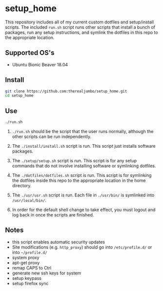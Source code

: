 # setup_home
This repository includes all of my current custom dotfiles and setup/install
scripts. The included `run.sh` script runs other scripts that
install a bunch of packages, run any setup instructions, and symlink the
dotfiles in this repo to the appropriate location.

## Supported OS's
* Ubuntu Bionic Beaver 18.04

## Install

``` bash
git clone https://github.com:therealjumbo/setup_home.git
cd setup_home
```

## Use
``` bash
./run.sh
```

1. `./run.sh` should be the script that the user runs normally, although the other
scripts can be run independently.

2. The `./install/install.sh` script is run. This script just installs software
packages.

3. The `./setup/setup.sh` script is run. This script is for any setup 
commands that do not involve installing software or symlinking dotfiles. 

4. The `./dotfiles/dotfiles.sh` script is run. This script is
for symlinking the dotfiles inside this repo to the appropriate location in the 
home directory. 

5. The `./usr/usr.sh` script is run. Each file in `./usr/bin/` is symlinked into
`/usr/local/bin/`.

6. In order for the default shell change to take effect, you must logout and log
back in once the scripts are finished.


## Notes
* this script enables automatic security updates
* Site modifications (e.g. `http_proxy`) should go into `/etc/profile.d/` or into `~/profile.d/`
* system proxy
* apt-get proxy
* remap CAPS to Ctrl
* generate new ssh keys for system
* setup keypass
* setup firefox sync
